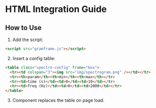 # HTML Integration Guide

## How to Use

1. Add the script:
```html
<script src="gramframe.js"></script>
```

2. Insert a config table:
```html
<table class="spectro-config" frame="box">
  <tr><td colspan="3"><img src="img/spectrogram.png" /></td></tr>
  <tr><th>param</th><th>min</th><th>max</th></tr>
  <tr><td>time (s)</td><td>0</td><td>10</td></tr>
  <tr><td>freq (Hz)</td><td>0</td><td>2000</td></tr>
</table>
```

3. Component replaces the table on page load.
